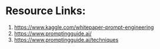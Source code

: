 # Resource Links:

1. https://www.kaggle.com/whitepaper-prompt-engineering
2. https://www.promptingguide.ai/
3. https://www.promptingguide.ai/techniques
